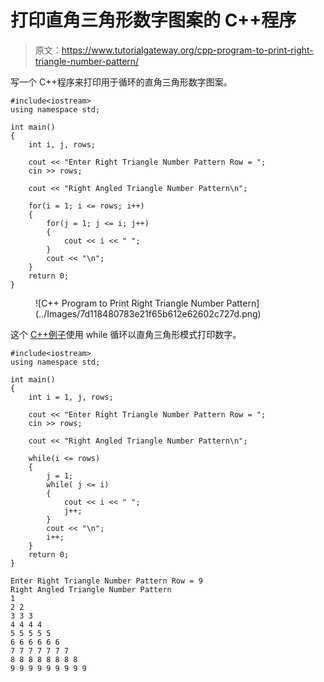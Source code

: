 # 打印直角三角形数字图案的 C++程序

> 原文：<https://www.tutorialgateway.org/cpp-program-to-print-right-triangle-number-pattern/>

写一个 C++程序来打印用于循环的直角三角形数字图案。

```
#include<iostream>
using namespace std;

int main()
{
	int i, j, rows;

    cout << "Enter Right Triangle Number Pattern Row = ";
    cin >> rows;

    cout << "Right Angled Triangle Number Pattern\n"; 

    for(i = 1; i <= rows; i++)
    {
    	for(j = 1; j <= i; j++)
		{
            cout << i << " ";
        }
        cout << "\n";
    }		
 	return 0;
}
```

<figure class="wp-block-image size-large">![C++ Program to Print Right Triangle Number Pattern](../Images/7d118480783e21f65b612e62602c727d.png)</figure>

这个 [C++例子](https://www.tutorialgateway.org/cpp-programs/)使用 while 循环以直角三角形模式打印数字。

```
#include<iostream>
using namespace std;

int main()
{
	int i = 1, j, rows;

    cout << "Enter Right Triangle Number Pattern Row = ";
    cin >> rows;

    cout << "Right Angled Triangle Number Pattern\n"; 

    while(i <= rows)
    {
        j = 1;
    	while( j <= i)
		{
            cout << i << " ";
            j++;
        }
        cout << "\n";
        i++;
    }		
 	return 0;
}
```

```
Enter Right Triangle Number Pattern Row = 9
Right Angled Triangle Number Pattern
1 
2 2 
3 3 3 
4 4 4 4 
5 5 5 5 5 
6 6 6 6 6 6 
7 7 7 7 7 7 7 
8 8 8 8 8 8 8 8 
9 9 9 9 9 9 9 9 9 
```
